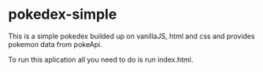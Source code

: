 # pokedex-simple

This is a simple pokedex builded up on vanillaJS, html and css and provides pokemon data from pokeApi.

To run this aplication all you need to do is run index.html.
